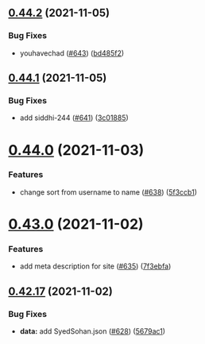 ## [0.44.2](https://github.com/EddieHubCommunity/LinkFree/compare/v0.44.1...v0.44.2) (2021-11-05)


### Bug Fixes

* youhavechad ([#643](https://github.com/EddieHubCommunity/LinkFree/issues/643)) ([bd485f2](https://github.com/EddieHubCommunity/LinkFree/commit/bd485f20c8bca9bccf9c888b85199d4f7fce1464))



## [0.44.1](https://github.com/EddieHubCommunity/LinkFree/compare/v0.44.0...v0.44.1) (2021-11-05)


### Bug Fixes

* add siddhi-244 ([#641](https://github.com/EddieHubCommunity/LinkFree/issues/641)) ([3c01885](https://github.com/EddieHubCommunity/LinkFree/commit/3c0188547875a0ba14e4c998ea63ab063f26b242))



# [0.44.0](https://github.com/EddieHubCommunity/LinkFree/compare/v0.43.0...v0.44.0) (2021-11-03)


### Features

* change sort from username to name ([#638](https://github.com/EddieHubCommunity/LinkFree/issues/638)) ([5f3ccb1](https://github.com/EddieHubCommunity/LinkFree/commit/5f3ccb141002373cfcb97acb648956a81e95b244))



# [0.43.0](https://github.com/EddieHubCommunity/LinkFree/compare/v0.42.17...v0.43.0) (2021-11-02)


### Features

* add meta description for site ([#635](https://github.com/EddieHubCommunity/LinkFree/issues/635)) ([7f3ebfa](https://github.com/EddieHubCommunity/LinkFree/commit/7f3ebfaa2f1b12e919193ada1e0d301759ef66aa))



## [0.42.17](https://github.com/EddieHubCommunity/LinkFree/compare/v0.42.16...v0.42.17) (2021-11-02)


### Bug Fixes

* **data:** add SyedSohan.json ([#628](https://github.com/EddieHubCommunity/LinkFree/issues/628)) ([5679ac1](https://github.com/EddieHubCommunity/LinkFree/commit/5679ac17687ab857630829f6e08c96bf870cee1d))



